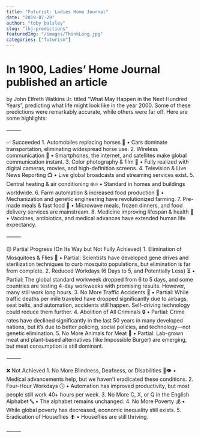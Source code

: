 ```yaml
---
title: "Futurist: Ladies Home Journal"
date: "2019-07-29"
author: "toby balsley" 
slug: "lhj-predictions"
featuredImg: "/images/ThinkLong.jpg"
categories: ["futurism"]
---
```



# In 1900, Ladies’ Home Journal published an article 
by John Elfreth Watkins Jr. titled “What May Happen in the Next Hundred Years”, predicting what life might look like in the year 2000. Some of these predictions were remarkably accurate, while others were far off. Here are some highlights:


⸻

✅ Succeeded
	1.	Automobiles replacing horses 🚗
	•	Cars dominate transportation, eliminating widespread horse use.
	2.	Wireless communication 📡
	•	Smartphones, the internet, and satellites make global communication instant.
	3.	Color photography & film 🎥
	•	Fully realized with digital cameras, movies, and high-definition screens.
	4.	Television & Live News Reporting 📺
	•	Live global broadcasts and streaming services exist.
	5.	Central heating & air conditioning ❄️🔥
	•	Standard in homes and buildings worldwide.
	6.	Farm automation & increased food production 🌾
	•	Mechanization and genetic engineering have revolutionized farming.
	7.	Pre-made meals & fast food 🍔
	•	Microwave meals, frozen dinners, and food delivery services are mainstream.
	8.	Medicine improving lifespan & health 💉
	•	Vaccines, antibiotics, and medical advances have extended human life expectancy.

⸻

🟡 Partial Progress (On Its Way but Not Fully Achieved)
	1.	Elimination of Mosquitoes & Flies 🦟
	•	Partial: Scientists have developed gene drives and sterilization techniques to curb mosquito populations, but elimination is far from complete.
	2.	Reduced Workdays (6 Days to 5, and Potentially Less) ⏳
	•	Partial: The global standard workweek dropped from 6 to 5 days, and some countries are testing 4-day workweeks with promising results. However, many still work long hours.
	3.	No More Traffic Accidents 🚦
	•	Partial: While traffic deaths per mile traveled have dropped significantly due to airbags, seat belts, and automation, accidents still happen. Self-driving technology could reduce them further.
	4.	Abolition of All Criminals 🔒
	•	Partial: Crime rates have declined significantly in the last 50 years in many developed nations, but it’s due to better policing, social policies, and technology—not genetic elimination.
	5.	No More Animals for Meat 🍖
	•	Partial: Lab-grown meat and plant-based alternatives (like Impossible Burger) are emerging, but meat consumption is still dominant.

⸻

❌ Not Achieved
	1.	No More Blindness, Deafness, or Disabilities 🦻👁️
	•	Medical advancements help, but we haven’t eradicated these conditions.
	2.	Four-Hour Workdays 🕓
	•	Automation has improved productivity, but most people still work 40+ hours per week.
	3.	No More C, X, or Q in the English Alphabet 🔤
	•	The alphabet remains unchanged.
	4.	No More Poverty 💰
	•	While global poverty has decreased, economic inequality still exists.
	5.	Eradication of Houseflies 🪰
	•	Houseflies are still thriving.

⸻
